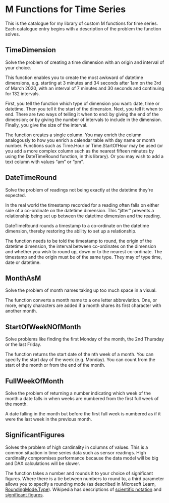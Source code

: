 # M Functions for Time Series
This is the catalogue for my library of custom M functions for time series. Each catalogue entry begins with a description of the problem the function solves.

## TimeDimension
Solve the problem of creating a time dimension with an origin and interval of your choice.

This function enables you to create the most awkward of datetime dimensions, e.g. starting at 3 minutes and 34 seconds after 1am on the 3rd of March 2020, with an interval of 7 minutes and 30 seconds and continuing for 132 intervals.

First, you tell the function which type of dimension you want: date, time or datetime. Then you tell it the start of the dimension. Next, you tell it when to end. There are two ways of telling it when to end: by giving the end of the dimension; or by giving the number of intervals to include in the dimension. Finally, you give the size of the interval.

The function creates a single column. You may enrich the column analogously to how you enrich a calendar table with day name or month number. Functions such as Time.Hour or Time.StartOfHour may be used (or you add a more complex column such as the nearest fifteen minutes by using the DateTimeRound function, in this library). Or you may wish to add a text column with values “am” or “pm”.

## DateTimeRound
Solve the problem of readings not being exactly at the datetime they're expected.

In the real world the timestamp recorded for a reading often falls on either side of a co-ordinate on the datetime dimension. This “jitter” prevents a relationship being set up between the datetime dimension and the reading.

DateTimeRound rounds a timestamp to a co-ordinate on the datetime dimension, thereby restoring the ability to set up a relationship.

The function needs to be told the timestamp to round, the origin of the datetime dimension, the interval between co-ordinates on the dimension and whether you wish to round up, down or to the nearest co-ordinate. The timestamp and the origin must be of the same type. They may of type time, date or datetime.

## MonthAsM
Solve the problem of month names taking up too much space in a visual.

The function converts a month name to a one letter abbreviation. One, or more, empty characters are added if a month shares its first character with another month.

## StartOfWeekNOfMonth
Solve problems like finding the first Monday of the month, the 2nd Thursday or the last Friday.

The function returns the start date of the nth week of a month. You can specify the start day of the week (e.g. Monday). You can count from the start of the month or from the end of the month.

## FullWeekOfMonth
Solve the problem of returning a number indicating which week of the month a date falls in when weeks are numbered from the first full week of the month.

A date falling in the month but before the first full week is numbered as if it were the last week in the previous month.

## SignificantFigures
Solves the problem of high cardinality in columns of values. This is a common situation in time series data such as sensor readings. High cardinality compromises performance because the data model will be big and DAX calculations will be slower.

The function takes a number and rounds it to your choice of significant figures. Where there is a tie between numbers to round to, a third parameter allows you to specify a rounding mode (as described in Microsoft Learn, [RoundingMode.Type](https://learn.microsoft.com/en-us/powerquery-m/roundingmode-type)). Wikipedia has descriptions of [scientific notation](https://en.wikipedia.org/wiki/Scientific_notation) and [significant figures](https://en.wikipedia.org/wiki/Scientific_notation).
